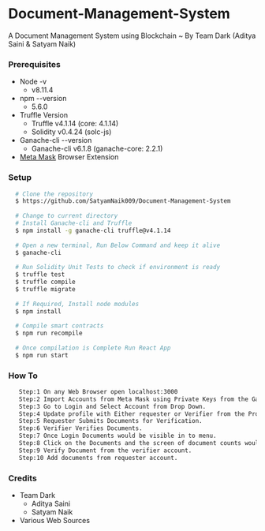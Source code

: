 # Document-Management-System
A Document Management System using Blockchain ~ By Team Dark (Aditya Saini &amp; Satyam Naik)

### Prerequisites
  - Node -v 
    - v8.11.4
  - npm --version 
    - 5.6.0
  - Truffle Version
    - Truffle v4.1.14 (core: 4.1.14)
    - Solidity v0.4.24 (solc-js)
  - Ganache-cli --version
    - Ganache-cli v6.1.8 (ganache-core: 2.2.1)
  - [Meta Mask](https://chrome.google.com/webstore/detail/metamask/nkbihfbeogaeaoehlefnkodbefgpgknn) Browser Extension
   
### Setup

```sh
  # Clone the repository
  $ https://github.com/SatyamNaik009/Document-Management-System
  
  # Change to current directory
  # Install Ganache-cli and Truffle
  $ npm install -g ganache-cli truffle@v4.1.14
  
  # Open a new terminal, Run Below Command and keep it alive
  $ ganache-cli
  
  # Run Solidity Unit Tests to check if environment is ready
  $ truffle test
  $ truffle compile
  $ truffle migrate
  
  # If Required, Install node modules
  $ npm install
  
  # Compile smart contracts
  $ npm run recompile
  
  # Once compilation is Complete Run React App
  $ npm run start
```

### How To
```sh
   Step:1 On any Web Browser open localhost:3000
   Step:2 Import Accounts from Meta Mask using Private Keys from the Ganache-cli tab.
   Step:3 Go to Login and Select Account from Drop Down.
   Step:4 Update profile with Either requester or Verifier from the Profile Edit Page in the Drop Down Menu on Top Right.
   Step:5 Requester Submits Documents for Verification.
   Step:6 Verifier Verifies Documents.
   Step:7 Once Login Documents would be visible in to menu.
   Step:8 Click on the Documents and the screen of document counts would be visible.
   Step:9 Verify Document from the verifier account.
   Step:10 Add documents from requester account.
```

### Credits
  - Team Dark
    - Aditya Saini
    - Satyam Naik
  - Various Web Sources
